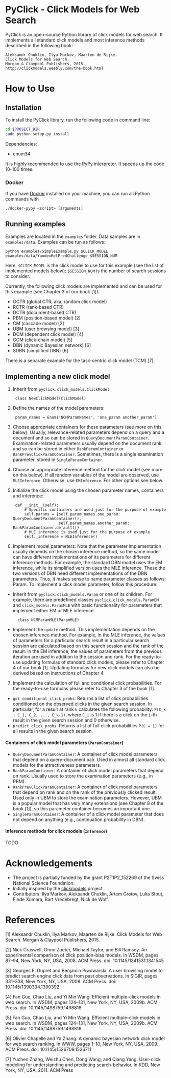 PyClick - Click Models for Web Search
====

PyClick is an open-source Python library of click models for web search.
It implements all standard click models and most inference methods described in the following book:

```
Aleksandr Chuklin, Ilya Markov, Maarten de Rijke.
Click Models for Web Search.
Morgan & Claypool Publishers, 2015.
http://clickmodels.weebly.com/the-book.html
```
        

# How to Use

## Installation
To install the PyClick library, run the following code in command line:

```bash
cd $PROJECT_DIR
sudo python setup.py install
```

Dependencies:

* enum34

It is highly recommended to use the [PyPy](http://pypy.org/) interpreter.
It speeds up the code 10-100 times.

### Docker
If you have [Docker](https://www.docker.com/) installed on your machine,
you can run all Python commands with

```
./docker-pypy <script> [arguments]
```


## Running examples
Examples are located in the ```examples``` folder.
Data samples are in ```examples/data```.
Examples can be run as follows:

```
python examples/SimpleExample.py $CLICK_MODEL examples/data/YandexRelPredChallenge $SESSION_NUM
```

Here, ```$CLICK_MODEL``` is the click model to use for this example (see the list of implemented models below);
```$SESSION_NUM``` is the number of search sessions to consider.

Currently, the following click models are implemented and can be used for this example
(see Chapter 3 of our book [1]):

* GCTR (global CTR, aka, random click model)
* RCTR (rank-based CTR)
* DCTR (document-based CTR)
* PBM (position-based model) [2]
* CM (cascade model) [2]
* UBM (user browsing model) [3]
* DCM (dependent click model) [4]
* CCM (click-chain model) [5]
* DBN (dynamic Bayesian network) [6]
* SDBN (simplified DBN) [6]

There is a separate example for the task-centric click model (TCM) [7].


## Implementing a new click model
1. Inherit from ```pyclick.click_models.ClickModel```
  
        class NewClickModel(ClickModel)

2. Define the names of the model parameters:

        param_names = Enum('NCMParamNames', 'one_param another_param')

3. Choose appropriate containers for these parameters (see more on this below).
Usually, relevance-related parameters depend on a query and a document
and so can be stored in ```QueryDocumentParamContainer```.
Examination-related parameters usually depend on the document rank
and so can be stored in either ```RankParamContainer``` or ```RankPrevClickParamContainer```.
Sometimes, there is a single examination parameter, stored in ```SingleParamContainer```.

4. Choose an appropriate inference method for the click model (see more on this below).
If all random variables of the model are observed, use ```MLEInference```.
Otherwise, use ```EMInference```. For other options see below.

5. Initialize the click model using the chosen parameter names, containers and inference:

        def __init__(self):
            # Specific containers are used just for the purpose of example
            self.params = {self.param_names.one_param: QueryDocumentParamContainer(),
                           self.param_names.another_param: RankParamContainer.default()}
            # MLE inference is used just for the purpose of example
            self._inference = MLEInference()
            
6. Implement model parameters.
Note that the parameter implementation usually depends on the chosen inference method,
so the same model can have different implementations of its parameters
for different inference methods.
For example, the standard DBN model uses the EM inference,
while its simplified version uses the MLE inference.
These the two versions of DBN need different implementations of the DBN parameters.
Thus, it makes sense to name parameter classes as follows: <ModelName>Param<InferenceName>.
To implement a click model parameter, follow this procedure:

* Inherit from ```pyclick.click_models.Param``` or one of its children.
For example, there are predefined classes ```pyclick.click_models.ParamEM```
and ```click_models.ParamMLE``` with basic functionality for parameters
that implement either EM or MLE inference.

        class NCMParamMLE(ParamMLE)
        
* Implement the ```update``` method.
This implementation depends on the chosen inference method.
For example, in the MLE inference,
the values of parameters for a particular search result in a particular search session are calculated
based on this search session and the rank of the result.
In the EM inference, the values of parameters from the previous iteration
are used in addition to the session and rank.
For the ready-to-use updating formulas of standard click models,
please refer to Chapter 4 of our book [1].
Updating formulas for new click models
can also be derived based on instructions of Chapter 4.

7. Implement the calculation of full and conditional click probabilities.
For the ready-to-use formulas please refer to Chapter 3 of the book [1].

  * ```get_conditional_click_probs```:
  Returns a list of click probabilities conditioned on the observed clicks in the given search session.
  In particular, for a result at rank ```k``` calculates the following probability:
  ```P(C_k | C_1, C_2, ..., C_k-1)```,
  where ```C_i``` is 1 if there is a click on the ```i```-th result in the given search session and 0 otherwise.
  * ```predict_click_probs```:
  Returns a list of full click probabilities ```P(C = 1)```
  for all results in the given search session.


#### Containers of click model parameters (```ParamContainer```)

* ```QueryDocumentParamContainer```: A container of click model parameters that depend on a query-document pair.
Used in almost all standard click models for the attractiveness parameters.
* ```RankParamContainer```: A container of click model parameters that depend on rank.
Usually used to store the examination parameters (e.g., in PBM).
* ```RankPrevClickParamContainer```: A container of click model parameters that depend on rank
and on the rank of the previously clicked result.
Used only in UBM to store the examination parameters.
However, UBM is a popular model that has very many extensions (see Chapter 8 of the book [1]),
so this parameter container becomes an important one.
* ```SingleParamContainer```: A container of a click model parameter that does not depend on anything
(e.g., continuation probability in DBN).


#### Inference methods for click models (```Inference```)
TODO


# Acknowledgements

* The project is partially funded by the grant P2T1P2\_152269 of the Swiss National Science Foundation.
* Initially inspired by the [clickmodels](https://github.com/varepsilon/clickmodels) project.
* Contributors: Ilya Markov, Aleksandr Chuklin, Artem Grotov, Luka Stout, Finde Xumara, Bart Vredebregt, Nick de Wolf.


# References
[1] Aleksandr Chuklin, Ilya Markov, Maarten de Rijke.
Click Models for Web Search.
Morgan & Claypool Publishers, 2015.

[2] Nick Craswell, Onno Zoeter, Michael Taylor, and Bill Ramsey. An experimental comparison of click position-bias models. In WSDM, pages 87–94, New York, NY, USA, 2008. ACM Press. doi: 10.1145/1341531.1341545

[3] Georges E. Dupret and Benjamin Piwowarski. A user browsing model to predict search engine click data from past observations. In SIGIR, pages 331–338, New York, NY, USA, 2008. ACM Press. doi: 10.1145/1390334.1390392

[4] Fan Guo, Chao Liu, and Yi Min Wang. Efficient multiple-click models in web search. In WSDM, pages 124–131, New York, NY, USA, 2009b. ACM Press. doi: 10.1145/1498759.1498818

[5] Fan Guo, Chao Liu, and Yi Min Wang. Efficient multiple-click models in web search. In WSDM, pages 124–131, New York, NY, USA, 2009b. ACM Press. doi: 10.1145/1498759.1498818

[6] Olivier Chapelle and Ya Zhang. A dynamic bayesian network click model for web search ranking. In WWW, pages 1–10, New York, NY, USA, 2009. ACM Press. doi: 10.1145/1526709.1526711

[7] Yuchen Zhang, Weizhu Chen, Dong Wang, and Qiang Yang. User-click modeling for understanding and predicting search-behavior. In KDD, New York, NY, USA, 2011. ACM Press
